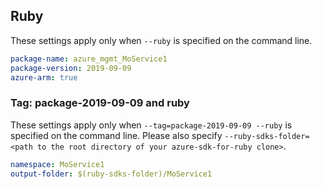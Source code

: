 ## Ruby

These settings apply only when `--ruby` is specified on the command line.

```yaml
package-name: azure_mgmt_MoService1
package-version: 2019-09-09
azure-arm: true
```

### Tag: package-2019-09-09 and ruby

These settings apply only when `--tag=package-2019-09-09 --ruby` is specified on the command line.
Please also specify `--ruby-sdks-folder=<path to the root directory of your azure-sdk-for-ruby clone>`.

```yaml $(tag) == 'package-2019-09-09' && $(ruby)
namespace: MoService1
output-folder: $(ruby-sdks-folder)/MoService1
```
